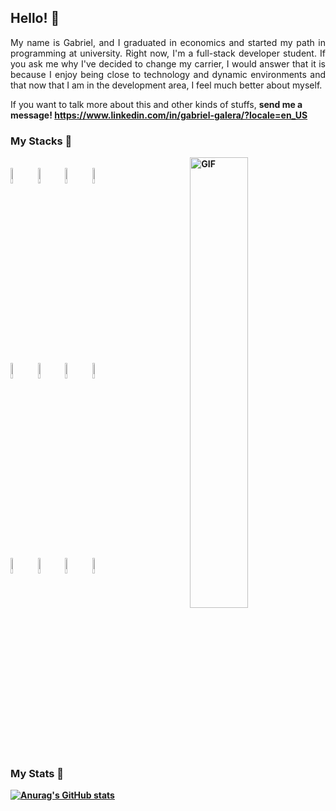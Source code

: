 ## Hello! 👋

<div align="justify">
  My name is Gabriel, and I graduated in economics and started my path in programming at university. Right now, I'm a full-stack developer student. If you ask me why I've decided to change my carrier, I would answer that it is because I enjoy being close to technology and dynamic environments and that now that I am in the development area, I feel much better about myself.
 </div>

If you want to talk more about this and other kinds of stuffs, <strong>send me a message<strong>! https://www.linkedin.com/in/gabriel-galera/?locale=en_US

### My Stacks 🔭

<img align="right" alt="GIF" src="https://raw.githubusercontent.com/mayankchaudhary26/Cool-Readme-ideas/master/data/productive.gif" width="43%" />

<div align=left><br>
  <img align="center" alt="Git" width="8%" src="https://cdn.jsdelivr.net/gh/devicons/devicon/icons/git/git-original.svg"> 
  <img align="center" alt="Linux" width="8%" src="https://cdn.jsdelivr.net/gh/devicons/devicon/icons/linux/linux-original.svg">
  <img align="center" alt="Html" width="8%" src="https://cdn.jsdelivr.net/gh/devicons/devicon/icons/html5/html5-plain-wordmark.svg">
  <img align="center" alt="Css" width="8%" src="https://cdn.jsdelivr.net/gh/devicons/devicon/icons/css3/css3-plain-wordmark.svg">
  <br>
  <img align="center" alt="JavaScript" width="8%" src="https://cdn.jsdelivr.net/gh/devicons/devicon/icons/javascript/javascript-original.svg">
  <img align="center" alt="Sass" width="8%" src="https://cdn.jsdelivr.net/gh/devicons/devicon/icons/sass/sass-original.svg">
  <img align="center" alt="React" width="8%" src="https://cdn.jsdelivr.net/gh/devicons/devicon/icons/react/react-original-wordmark.svg">
  <img align="center" alt="Redux" width="8%" src="https://cdn.jsdelivr.net/gh/devicons/devicon/icons/redux/redux-original.svg">
  <br>
  <img align="center" alt="Jest" width="8%" src="https://cdn.jsdelivr.net/gh/devicons/devicon/icons/jest/jest-plain.svg">
  <img align="center" alt="MySql" width="8%" src="https://cdn.jsdelivr.net/gh/devicons/devicon/icons/mysql/mysql-original-wordmark.svg">
  <img align="center" alt="NodeJs" width="8%" src="https://cdn.jsdelivr.net/gh/devicons/devicon/icons/nodejs/nodejs-original.svg">
  <img align="center" alt="Docker" width="8%" src="https://cdn.jsdelivr.net/gh/devicons/devicon/icons/docker/docker-plain-wordmark.svg">
</div>

### My Stats 🔭

[![Anurag's GitHub stats](https://github-readme-stats.vercel.app/api?username=gabGalera&count_private=true&hide=contribs,issues&show_icons=true&theme=github_dark)](https://github.com/anuraghazra/github-readme-stats)

<!--
**gabGalera/gabGalera** is a ✨ _special_ ✨ repository because its `README.md` (this file) appears on your GitHub profile.

Here are some ideas to get you started:

- 🔭 I’m currently working on ...
- 🌱 I’m currently learning ...
- 👯 I’m looking to collaborate on ...
- 🤔 I’m looking for help with ...
- 💬 Ask me about ...
- 📫 How to reach me: ...
- 😄 Pronouns: ...
- ⚡ Fun fact: ...
-->
